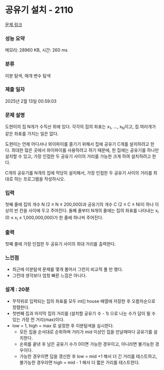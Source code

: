 # 공유기 설치 - 2110 

[문제 링크](https://www.acmicpc.net/problem/2110) 

### 성능 요약

메모리: 28960 KB, 시간: 260 ms

### 분류

이분 탐색, 매개 변수 탐색

### 제출 일자

2025년 2월 13일 00:59:03

### 문제 설명

<p>도현이의 집 N개가 수직선 위에 있다. 각각의 집의 좌표는 x<sub>1</sub>, ..., x<sub>N</sub>이고, 집 여러개가 같은 좌표를 가지는 일은 없다.</p>

<p>도현이는 언제 어디서나 와이파이를 즐기기 위해서 집에 공유기 C개를 설치하려고 한다. 최대한 많은 곳에서 와이파이를 사용하려고 하기 때문에, 한 집에는 공유기를 하나만 설치할 수 있고, 가장 인접한 두 공유기 사이의 거리를 가능한 크게 하여 설치하려고 한다.</p>

<p>C개의 공유기를 N개의 집에 적당히 설치해서, 가장 인접한 두 공유기 사이의 거리를 최대로 하는 프로그램을 작성하시오.</p>

### 입력 

 <p>첫째 줄에 집의 개수 N (2 ≤ N ≤ 200,000)과 공유기의 개수 C (2 ≤ C ≤ N)이 하나 이상의 빈 칸을 사이에 두고 주어진다. 둘째 줄부터 N개의 줄에는 집의 좌표를 나타내는 x<sub>i</sub> (0 ≤ x<sub>i</sub> ≤ 1,000,000,000)가 한 줄에 하나씩 주어진다.</p>

### 출력 

 <p>첫째 줄에 가장 인접한 두 공유기 사이의 최대 거리를 출력한다.</p>

### 느낀점

- 최근에 이분탐색 문제를 몇개 풀어서 그런지 비교적 풀 만 했다.
- 그런데 생각보다 엄청 빠른 느낌은 아니다.

### 설계 : 20분

- 무작위로 입력되는 집의 좌표를 모두 int[] house 배열에 저장한 후 오름차순으로 정렬한다.
- 첫번째 집과 마지막 집의 거리를 (설치할 공유기 수 - 1) 으로 나눈 수가 답이 될 수 있는 가장 먼 거리(max)이다.
- low = 1, high = max 로 설정한 후 이분탐색을 실시한다.
    - 모든 집을 순서대로 순회하며 거리가 mid 이상인 집을 만날때마다 공유기를 설치한다.
    - 순회를 끝낸 후 남은 공유기 수가 0이면 가능한 경우이고, 아니라면 불가능한 경우이다.
    - 가능한 경우이면 답을 갱신한 후 low = mid +1 해서 더 긴 거리를 테스트하고, 불가능한 경우라면 high = mid - 1 해서 더 짧은 거리를 테스트한다.